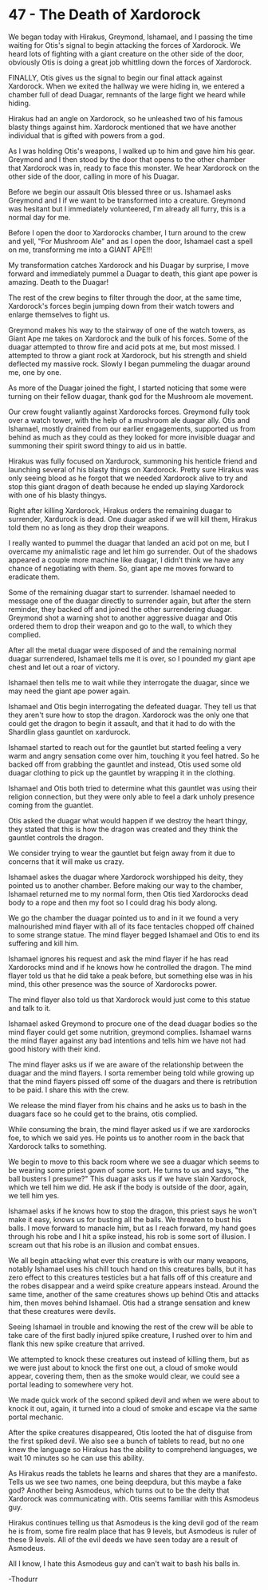 # 47 - The Death of Xardorock

We began today with Hirakus, Greymond, Ishamael, and I passing the time waiting for Otis's signal to begin attacking the forces of Xardorock. We heard lots of fighting with a giant creature on the other side of the door, obviously Otis is doing a great job whittling down the forces of Xardorock.

FINALLY, Otis gives us the signal to begin our final attack against Xardorock. When we exited the hallway we were hiding in, we entered a chamber full of dead Duagar, remnants of the large fight we heard while hiding.

Hirakus had an angle on Xardorock, so he unleashed two of his famous blasty things against him. Xardorock mentioned that we have another individual that is gifted with powers from a god.

As I was holding Otis's weapons, I walked up to him and gave him his gear. Greymond and I then stood by the door that opens to the other chamber that Xardorock was in, ready to face this monster. We hear Xardorock on the other side of the door, calling in more of his Duagar.

Before we begin our assault Otis blessed three or us. Ishamael asks Greymond and I if we want to be transformed into a creature. Greymond was hesitant but I immediately volunteered, I'm already all furry, this is a normal day for me.

Before I open the door to Xardorocks chamber, I turn around to the crew and yell, "For Mushroom Ale" and as I open the door, Ishamael cast a spell on me, transforming me into a GIANT APE!!!

My transformation catches Xardorock and his Duagar by surprise, I move forward and immediately pummel a Duagar to death, this giant ape power is amazing. Death to the Duagar!

The rest of the crew begins to filter through the door, at the same time, Xardorock's forces begin jumping down from their watch towers and enlarge themselves to fight us.

Greymond makes his way to the stairway of one of the watch towers, as Giant Ape me takes on Xardorock and the bulk of his forces. Some of the duagar attempted to throw fire and acid pots at me, but most missed. I attempted to throw a giant rock at Xardorock, but his strength and shield deflected my massive rock. Slowly I began pummeling the duagar around me, one by one.

As more of the Duagar joined the fight, I started noticing that some were turning on their fellow duagar, thank god for the Mushroom ale movement.

Our crew fought valiantly against Xardorocks forces. Greymond fully took over a watch tower, with the help of a mushroom ale duagar ally. Otis and Ishamael, mostly drained from our earlier engagements, supported us from behind as much as they could as they looked for more invisible duagar and summoning their spirit sword thingy to aid us in battle.

Hirakus was fully focused on Xardurock, summoning his henticle friend and launching several of his blasty things on Xardorock. Pretty sure Hirakus was only seeing blood as he forgot that we needed Xardorock alive to try and stop this giant dragon of death because he ended up slaying Xardorock with one of his blasty thingys.

Right after killing Xardorock, Hirakus orders the remaining duagar to surrender,  Xardurock is dead. One duagar asked if we will kill them, Hirakus told them no as long as they drop their weapons.

I really wanted to pummel the duagar that landed an acid pot on me, but I overcame my animalistic rage and let him go surrender. Out of the shadows appeared a couple more machine like duagar, I didn’t think we have any chance of negotiating with them. So, giant ape me moves forward to eradicate them.

Some of the remaining duagar start to surrender. Ishamael needed to message one of the duagar directly to surrender again, but after the stern reminder, they backed off and joined the other surrendering duagar. Greymond shot a warning shot to another aggressive duagar and Otis ordered them to drop their weapon and go to the wall, to which they complied.

After all the metal duagar were disposed of and the remaining normal duagar surrendered, Ishamael tells me it is over, so I pounded my giant ape chest and let out a roar of victory.

Ishamael then tells me to wait while they interrogate the duagar, since we may need the giant ape power again.

Ishamael and Otis begin interrogating the defeated duagar. They tell us that they aren't sure how to stop the dragon. Xardorock was the only one that could get the dragon to begin it assault, and that it had to do with the Shardlin glass gauntlet on xardurock.

Ishamael started to reach out for the gauntlet but started feeling a very warm and angry sensation come over him, touching it you feel hatred. So he backed off from grabbing the gauntlet and instead, Otis used some old duagar clothing to pick up the gauntlet by wrapping it in the clothing.

Ishamael and Otis both tried to determine what this gauntlet was using their religion connection, but they were only able to feel a dark unholy presence coming from the guantlet.

Otis asked the duagar what would happen if we destroy the heart thingy, they stated that this is how the dragon was created and they think the gauntlet controls the dragon.

We consider trying to wear the gauntlet but feign away from it due to concerns that it will make us crazy.

Ishamael askes the duagar where Xardorock worshipped his deity, they pointed us to another chamber. Before making our way to the chamber, Ishamael returned me to my normal form, then Otis tied Xardorocks dead body to a rope and then my foot so I could drag his body along.

We go the chamber the duagar pointed us to and in it we found a very malnourished mind flayer with all of its face tentacles chopped off chained to some strange statue. The mind flayer begged Ishamael and Otis to end its suffering and kill him.

Ishamael ignores his request and ask the mind flayer if he has read Xardorocks mind and if he knows how he controlled the dragon. The mind flayer told us that he did take a peak before, but something else was in his mind, this other presence was the source of Xardorocks power.

The mind flayer also told us that Xardorock would just come to this statue and talk to it.

Ishamael asked Greymond to procure one of the dead duagar bodies so the mind flayer could get some nutrition, greymond complies. Ishamael warns the mind flayer against any bad intentions and tells him we have not had good history with their kind.

The mind flayer asks us if we are aware of the relationship between the duagar and the mind flayers. I sorta remember being told while growing up that the mind flayers pissed off some of the duagars and there is retribution to be paid. I share this with the crew.

We release the mind flayer from his chains and he asks us to bash in the duagars face so he could get to the brains, otis complied.

While consuming the brain, the mind flayer asked us if we are xardorocks foe, to which we said yes. He points us to another room in the back that Xardorock talks to something.

We begin to move to this back room where we see a duagar which seems to be wearing some priest gown of some sort. He turns to us and says, "the ball busters I presume?" This duagar asks us if we have slain Xardorock, which we tell him we did. He ask if the body is outside of the door, again, we tell him yes.

Ishamael asks if he knows how to stop the dragon, this priest says he won't make it easy, knows us for busting all the balls. We threaten to bust his balls. I move forward to manacle him, but as I reach forward, my hand goes through his robe and I hit a spike instead, his rob is some sort of illusion. I scream out that his robe is an illusion and combat ensues.

We all begin attacking what ever this creature is with our many weapons, notably Ishamael uses his chill touch hand on this creatures balls, but it has zero effect to this creatures testicles but a hat falls off of this creature and the robes disappear and a weird spike creature appears instead. Around the same time, another of the same creatures shows up behind Otis and attacks him, then moves behind Ishamael. Otis had a strange sensation and knew that these creatures were devils.

Seeing Ishamael in trouble and knowing the rest of the crew will be able to take care of the first badly injured spike creature, I rushed over to him and flank this new spike creature that arrived.

We attempted to knock these creatures out instead of killing them, but as we were just about to knock the first one out, a cloud of smoke would appear, covering them, then as the smoke would clear, we could see a portal leading to somewhere very hot.

We made quick work of the second spiked devil and when we were about to knock it out, again, it turned into a cloud of smoke and escape via the same portal mechanic.

After the spike creatures disappeared, Otis looted the hat of disguise from the first spiked devil. We also see a bunch of tablets to read, but no one knew the language so Hirakus has the ability to comprehend languages, we wait 10 minutes so he can use this ability.

As Hirakus reads the tablets he learns and shares that they are a manifesto. Tells us we see two names, one being deepdura, but this maybe a fake god? Another being Asmodeus, which turns out to be the deity that Xardorock was communicating with. Otis seems familiar with this Asmodeus guy.

Hirakus continues telling us that Asmodeus is the king devil god of the ream he is from, some fire realm place that has 9 levels, but Asmodeus is ruler of these 9 levels. All of the evil deeds we have seen today are a result of Asmodeus.

All I know, I hate this Asmodeus guy and can't wait to bash his balls in.

-Thodurr
